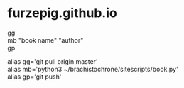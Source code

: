 # furzepig.github.io

gg  
mb "book name" "author"  
gp  

alias gg='git pull origin master'  
alias mb='python3 ~/brachistochrone/sitescripts/book.py'  
alias gp='git push'  
